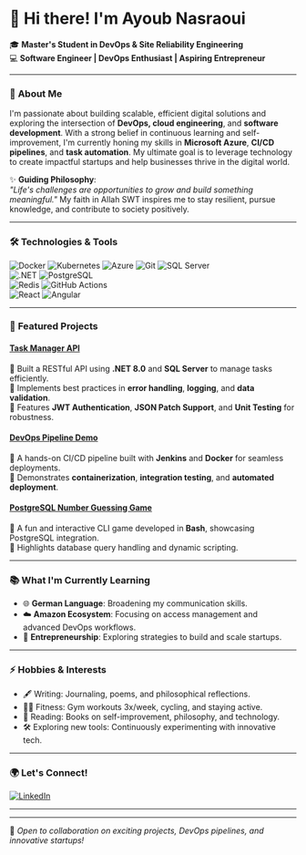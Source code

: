 # 👋 Hi there! I'm Ayoub Nasraoui
🎓 **Master's Student in DevOps & Site Reliability Engineering**  
💻 **Software Engineer | DevOps Enthusiast | Aspiring Entrepreneur**  

---

### 🚀 **About Me**

I'm passionate about building scalable, efficient digital solutions and exploring the intersection of **DevOps, cloud engineering**, and **software development**. With a strong belief in continuous learning and self-improvement, I'm currently honing my skills in **Microsoft Azure**, **CI/CD pipelines**, and **task automation**. My ultimate goal is to leverage technology to create impactful startups and help businesses thrive in the digital world.  

✨ **Guiding Philosophy**:  
_"Life's challenges are opportunities to grow and build something meaningful."_ My faith in Allah SWT inspires me to stay resilient, pursue knowledge, and contribute to society positively.

---

### 🛠️ **Technologies & Tools**  

![Docker](https://img.shields.io/badge/-Docker-2496ED?logo=docker&logoColor=white)
![Kubernetes](https://img.shields.io/badge/-Kubernetes-326CE5?logo=kubernetes&logoColor=white)
![Azure](https://img.shields.io/badge/-Azure-0078D4?logo=microsoft-azure&logoColor=white)
![Git](https://img.shields.io/badge/-Git-F05032?logo=git&logoColor=white)
![SQL Server](https://img.shields.io/badge/-SQL%20Server-CC2927?logo=microsoft-sql-server&logoColor=white)  
![.NET](https://img.shields.io/badge/-DotNET-512BD4?logo=.net&logoColor=white)
![PostgreSQL](https://img.shields.io/badge/-PostgreSQL-336791?logo=postgresql&logoColor=white)  
![Redis](https://img.shields.io/badge/-Redis-DC382D?logo=redis&logoColor=white)
![GitHub Actions](https://img.shields.io/badge/-GitHub%20Actions-2088FF?logo=github-actions&logoColor=white)  
![React](https://img.shields.io/badge/-React-61DAFB?logo=react&logoColor=white)
![Angular](https://img.shields.io/badge/-Angular-DD0031?logo=angular&logoColor=white)

---

### 🌟 **Featured Projects**

#### [Task Manager API](https://github.com/yourusername/task-manager-api)  
🔹 Built a RESTful API using **.NET 8.0** and **SQL Server** to manage tasks efficiently.  
🔹 Implements best practices in **error handling**, **logging**, and **data validation**.  
🔹 Features **JWT Authentication**, **JSON Patch Support**, and **Unit Testing** for robustness.  

#### [DevOps Pipeline Demo](https://github.com/yourusername/devops-pipeline)  
🔹 A hands-on CI/CD pipeline built with **Jenkins** and **Docker** for seamless deployments.  
🔹 Demonstrates **containerization**, **integration testing**, and **automated deployment**.  

#### [PostgreSQL Number Guessing Game](https://github.com/ayoub-45/number-guessing-game)  
🔹 A fun and interactive CLI game developed in **Bash**, showcasing PostgreSQL integration.  
🔹 Highlights database query handling and dynamic scripting.  

---

### 📚 **What I'm Currently Learning**  

- 🌐 **German Language**: Broadening my communication skills.  
- ☁️ **Amazon Ecosystem**: Focusing on access management and advanced DevOps workflows.  
- 📖 **Entrepreneurship**: Exploring strategies to build and scale startups.

---

### ⚡ **Hobbies & Interests**

- 🖋️ Writing: Journaling, poems, and philosophical reflections.  
- 🏋️‍♂️ Fitness: Gym workouts 3x/week, cycling, and staying active.  
- 📖 Reading: Books on self-improvement, philosophy, and technology.  
- 🛠️ Exploring new tools: Continuously experimenting with innovative tech.  

---

### 🌍 **Let's Connect!**

[![LinkedIn](https://img.shields.io/badge/-LinkedIn-0077B5?logo=linkedin&logoColor=white)](https://linkedin.com/in/yourusername)    

---
---

🤝 _Open to collaboration on exciting projects, DevOps pipelines, and innovative startups!_
